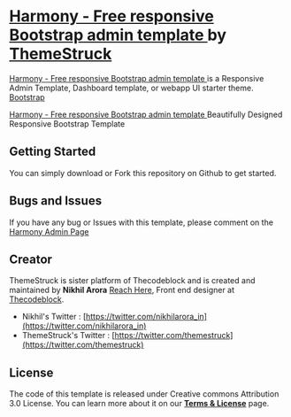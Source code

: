 # [Harmony - Free responsive Bootstrap admin template ](http://themestruck.com/) by [ThemeStruck](http://themestruck.com/theme/harmony-admin)

[Harmony - Free responsive Bootstrap admin template ](http://themestruck.com/theme/harmony-admin) is a Responsive Admin Template, Dashboard template, or webapp UI starter theme. [Bootstrap](http://getbootstrap.com/)

[Harmony - Free responsive Bootstrap admin template ](http://themestruck.com/theme/harmony-admin) Beautifully Designed Responsive Bootstrap Template

## Getting Started

You can simply download or Fork this repository on Github to get started.

## Bugs and Issues

If you have any bug or Issues with this template, please comment on the [Harmony Admin Page](http://themestruck.com/theme/harmony-admin)

## Creator

ThemeStruck is sister platform of Thecodeblock and is created and maintained by **Nikhil Arora** [Reach Here](http://nikhilaroar.in), Front end designer at [Thecodeblock](http://thecodeblock.com).

* Nikhil's Twitter : [https://twitter.com/nikhilarora_in](https://twitter.com/nikhilarora_in)
* ThemeStruck's Twitter : [https://twitter.com/themestruck](https://twitter.com/themestruck)

## License

The code of this template is released under Creative commons Attribution 3.0 License. You can learn more about it on our **[Terms & License](http://themestruck.com/terms-license/)** page.